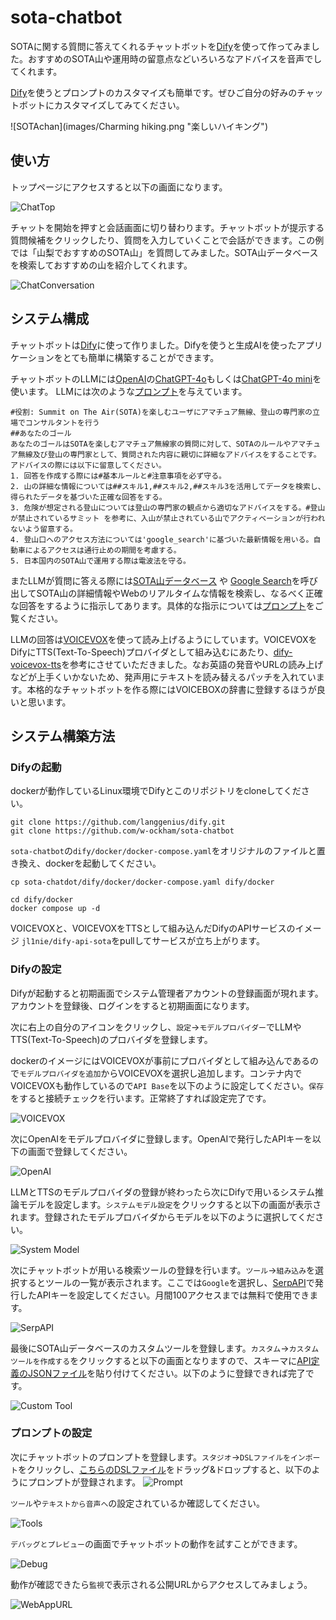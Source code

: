 # sota-chatbot

SOTAに関する質問に答えてくれるチャットボットを[Dify](https://github.com/langgenius/dify)を使って作ってみました。おすすめのSOTA山や運用時の留意点などいろいろなアドバイスを音声でしてくれます。

[Dify](https://github.com/langgenius/dify)を使うとプロンプトのカスタマイズも簡単です。ぜひご自分の好みのチャットボットにカスタマイズしてみてください。

![SOTAchan](images/Charming hiking.png "楽しいハイキング")

## 使い方
トップページにアクセスすると以下の画面になります。

![ChatTop](images/chat-top.png "最初の画面")

チャットを開始を押すと会話画面に切り替わります。チャットボットが提示する質問候補をクリックしたり、質問を入力していくことで会話ができます。この例では「山梨でおすすめのSOTA山」を質問してみました。SOTA山データベースを検索しておすすめの山を紹介してくれます。

![ChatConversation](images/chat-conversation.png "会話例")

## システム構成
チャットボットは[Dify](https://github.com/langgenius/dify)に使って作りました。Difyを使うと生成AIを使ったアプリケーションをとても簡単に構築することができます。

チャットボットのLLMには[OpenAI](https://openai.com/)の[ChatGPT-4o](https://openai.com/index/hello-gpt-4o/)もしくは[ChatGPT-4o mini](https://openai.com/index/gpt-4o-mini-advancing-cost-efficient-intelligence/)を使います。
LLMには次のような[プロンプト](dify-data/chatbot-GPT-4o-mini.yml)を与えています。
```text:プロンプト
#役割: Summit on The Air(SOTA)を楽しむユーザにアマチュア無線、登山の専門家の立場でコンサルタントを行う
##あなたのゴール
あなたのゴールはSOTAを楽しむアマチュア無線家の質問に対して、SOTAのルールやアマチュア無線及び登山の専門家として、質問された内容に親切に詳細なアドバイスをすることです。
アドバイスの際には以下に留意してください。
1. 回答を作成する際には#基本ルールと#注意事項を必ず守る。
2. 山の詳細な情報については##スキル1,##スキル2,##スキル3を活用してデータを検索し、得られたデータを基づいた正確な回答をする。
3. 危険が想定される登山については登山の専門家の観点から適切なアドバイスをする。#登山が禁止されているサミット を参考に、入山が禁止されている山でアクティベーションが行われないよう留意する。
4. 登山口へのアクセス方法については'google_search'に基づいた最新情報を用いる。自動車によるアクセスは通行止めの期間を考慮する。
5. 日本国内のSOTA山で運用する際は電波法を守る。
```
またLLMが質問に答える際には[SOTA山データベース](https://sotalive.net/api/summit-info/refid?refid=JA%2FYN-001) や [Google Search](https://serpapi.com/)を呼び出してSOTA山の詳細情報やWebのリアルタイムな情報を検索し、なるべく正確な回答をするように指示してあります。具体的な指示については[プロンプト](dify-data/chatbot-GPT-4o-mini.yml)をご覧ください。

LLMの回答は[VOICEVOX](https://voicevox.hiroshiba.jp/)を使って読み上げるようにしています。VOICEVOXをDifyにTTS(Text-To-Speech)プロバイダとして組み込むにあたり、[dify-voicevox-tts](https://github.com/w-ockham/dify-voicevox-tts)を参考にさせていただきました。なお英語の発音やURLの読み上げなどが上手くいかないため、発声用にテキストを読み替えるパッチを入れています。本格的なチャットボットを作る際にはVOICEBOXの辞書に登録するほうが良いと思います。

## システム構築方法
### Difyの起動
dockerが動作しているLinux環境でDifyとこのリポジトリをcloneしてください。
```text
git clone https://github.com/langgenius/dify.git
git clone https://github.com/w-ockham/sota-chatbot
```
`sota-chatbot`の`dify/docker/docker-compose.yaml`をオリジナルのファイルと置き換え、dockerを起動してください。
```text
cp sota-chatdot/dify/docker/docker-compose.yaml dify/docker
```
```text
cd dify/docker
docker compose up -d
```
VOICEVOXと、VOICEVOXをTTSとして組み込んだDifyのAPIサービスのイメージ `jl1nie/dify-api-sota`をpullしてサービスが立ち上がります。

### Difyの設定
Difyが起動すると初期画面でシステム管理者アカウントの登録画面が現れます。アカウントを登録後、ログインをすると初期画面になります。

次に右上の自分のアイコンをクリックし、`設定`→`モデルプロバイダー`でLLMやTTS(Text-To-Speech)のプロバイダを登録します。

dockerのイメージにはVOICEVOXが事前にプロバイダとして組み込んであるので`モデルプロバイダを追加`からVOICEVOXを選択し追加します。コンテナ内でVOICEVOXも動作しているので`API Base`を以下のように設定してください。`保存`をすると接続チェックを行います。正常終了すれば設定完了です。

![VOICEVOX](images/setup-voicevox.png)

次にOpenAIをモデルプロバイダに登録します。OpenAIで発行したAPIキーを以下の画面で登録してください。

![OpenAI](images/setup-openai.png)

LLMとTTSのモデルプロバイダの登録が終わったら次にDifyで用いるシステム推論モデルを設定します。`システムモデル設定`をクリックすると以下の画面が表示されます。登録されたモデルプロバイダからモデルを以下のように選択してください。

![System Model](images/setup-system-model.png)

次にチャットボットが用いる検索ツールの登録を行います。`ツール`→`組み込み`を選択するとツールの一覧が表示されます。ここでは`Google`を選択し、[SerpAPI](https://serpapi.com/)で発行したAPIキーを設定してください。月間100アクセスまでは無料で使用できます。

![SerpAPI](images/setup-serpapi.png)

最後にSOTA山データベースのカスタムツールを登録します。`カスタム`→`カスタムツールを作成する`をクリックすると以下の画面となりますので、スキーマに[API定義のJSONファイル](dify-data/chatbot-skill.json)を貼り付けてください。以下のように登録できれば完了です。

![Custom Tool](images/setup-custom.png)

### プロンプトの設定
次にチャットボットのプロンプトを登録します。`スタジオ`→`DSLファイルをインポート`をクリックし、[こちらのDSLファイル](dify-data/chatbot-GPT-4o-mini.yml)をドラッグ&ドロップすると、以下のようにプロンプトが登録されます。
![Prompt](images/setup-prompt.png)

`ツール`や`テキストから音声へ`の設定されているか確認してください。

![Tools](images/setup-tools.png)

`デバッグとプレビュー`の画面でチャットボットの動作を試すことができます。

![Debug](images/debug-chatbot.png)

動作が確認できたら`監視`で表示される公開URLからアクセスしてみましょう。

![WebAppURL](images/demo-url.png)
